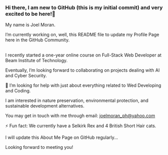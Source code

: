 ### Hi there, I am new to GitHub (this is my initial commit) and very excited to be here!👋


My name is Joel Moran.<br>

I’m currently working on, well, this README file to update my Profile Page here in the GitHub Community.
<br><br>

I recently started a one-year online course on Full-Stack Web Developer at Beam Institute of Technology. <br>

Eventually, I’m looking forward to collaborating on projects dealing with AI and Cyber Security. <br>

🤔 I’m looking for help with just about everything related to Wed Developing and Coding.<br>

I am interested in nature preservation, environmental protection, and sustainable development alternatives.<br>

You may get in touch with me through email: joelmoran_ph@yahoo.com<br>

⚡ Fun fact: We currently have a Selkirk Rex and 4 British Short Hair cats.<br>

I will update this About Me Page on GitHub regularly...<br>

Looking forward to meeting you!


<!--
**joelmoran101/joelmoran101** is a ✨ _special_ ✨ repository because its `README.md` (this file) appears on your GitHub profile.

-->

